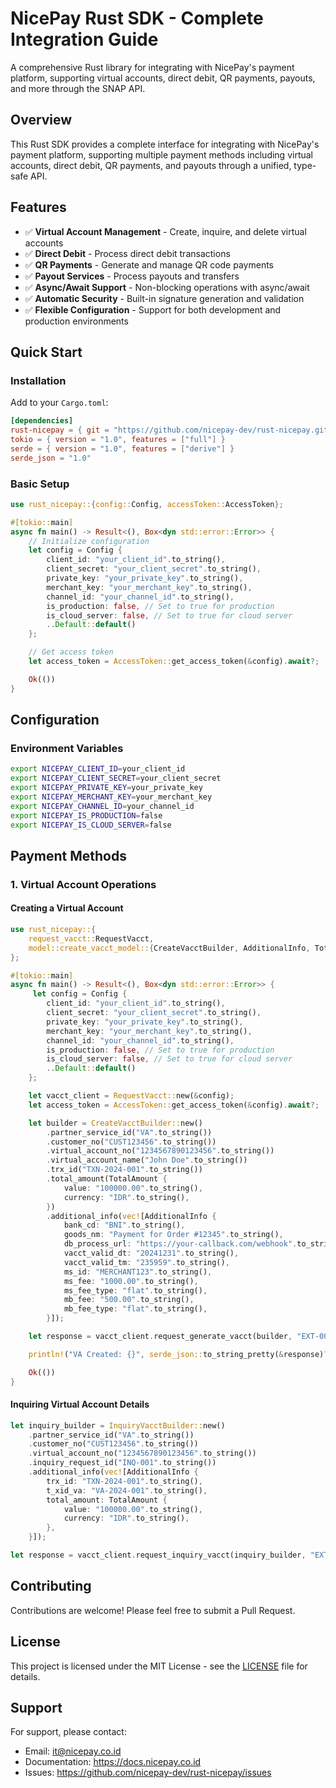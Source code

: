 # NicePay Rust SDK - Complete Integration Guide

A comprehensive Rust library for integrating with NicePay's payment platform, supporting virtual accounts, direct debit, QR payments, payouts, and more through the SNAP API.

## Overview

This Rust SDK provides a complete interface for integrating with NicePay's payment platform, supporting multiple payment methods including virtual accounts, direct debit, QR payments, and payouts through a unified, type-safe API.

## Features

- ✅ **Virtual Account Management** - Create, inquire, and delete virtual accounts
- ✅ **Direct Debit** - Process direct debit transactions
- ✅ **QR Payments** - Generate and manage QR code payments
- ✅ **Payout Services** - Process payouts and transfers
- ✅ **Async/Await Support** - Non-blocking operations with async/await
- ✅ **Automatic Security** - Built-in signature generation and validation
- ✅ **Flexible Configuration** - Support for both development and production environments

## Quick Start

### Installation

Add to your `Cargo.toml`:

```toml
[dependencies]
rust-nicepay = { git = "https://github.com/nicepay-dev/rust-nicepay.git" }
tokio = { version = "1.0", features = ["full"] }
serde = { version = "1.0", features = ["derive"] }
serde_json = "1.0"
```

### Basic Setup

```rust
use rust_nicepay::{config::Config, accessToken::AccessToken};

#[tokio::main]
async fn main() -> Result<(), Box<dyn std::error::Error>> {
    // Initialize configuration
    let config = Config {
        client_id: "your_client_id".to_string(),
        client_secret: "your_client_secret".to_string(),
        private_key: "your_private_key".to_string(),
        merchant_key: "your_merchant_key".to_string(),
        channel_id: "your_channel_id".to_string(),
        is_production: false, // Set to true for production
        is_cloud_server: false, // Set to true for cloud server
        ..Default::default()
    };

    // Get access token
    let access_token = AccessToken::get_access_token(&config).await?;

    Ok(())
}
```

## Configuration

### Environment Variables

```bash
export NICEPAY_CLIENT_ID=your_client_id
export NICEPAY_CLIENT_SECRET=your_client_secret
export NICEPAY_PRIVATE_KEY=your_private_key
export NICEPAY_MERCHANT_KEY=your_merchant_key
export NICEPAY_CHANNEL_ID=your_channel_id
export NICEPAY_IS_PRODUCTION=false
export NICEPAY_IS_CLOUD_SERVER=false
```

## Payment Methods

### 1. Virtual Account Operations

#### Creating a Virtual Account

```rust
use rust_nicepay::{
    request_vacct::RequestVacct,
    model::create_vacct_model::{CreateVacctBuilder, AdditionalInfo, TotalAmount},
};

#[tokio::main]
async fn main() -> Result<(), Box<dyn std::error::Error>> {
     let config = Config {
        client_id: "your_client_id".to_string(),
        client_secret: "your_client_secret".to_string(),
        private_key: "your_private_key".to_string(),
        merchant_key: "your_merchant_key".to_string(),
        channel_id: "your_channel_id".to_string(),
        is_production: false, // Set to true for production
        is_cloud_server: false, // Set to true for cloud server
        ..Default::default()
    };

    let vacct_client = RequestVacct::new(&config);
    let access_token = AccessToken::get_access_token(&config).await?;

    let builder = CreateVacctBuilder::new()
        .partner_service_id("VA".to_string())
        .customer_no("CUST123456".to_string())
        .virtual_account_no("1234567890123456".to_string())
        .virtual_account_name("John Doe".to_string())
        .trx_id("TXN-2024-001".to_string())
        .total_amount(TotalAmount {
            value: "100000.00".to_string(),
            currency: "IDR".to_string(),
        })
        .additional_info(vec![AdditionalInfo {
            bank_cd: "BNI".to_string(),
            goods_nm: "Payment for Order #12345".to_string(),
            db_process_url: "https://your-callback.com/webhook".to_string(),
            vacct_valid_dt: "20241231".to_string(),
            vacct_valid_tm: "235959".to_string(),
            ms_id: "MERCHANT123".to_string(),
            ms_fee: "1000.00".to_string(),
            ms_fee_type: "flat".to_string(),
            mb_fee: "500.00".to_string(),
            mb_fee_type: "flat".to_string(),
        }]);

    let response = vacct_client.request_generate_vacct(builder, "EXT-001", &access_token).await?;

    println!("VA Created: {}", serde_json::to_string_pretty(&response)?);

    Ok(())
}
```

#### Inquiring Virtual Account Details

```rust
let inquiry_builder = InquiryVacctBuilder::new()
    .partner_service_id("VA".to_string())
    .customer_no("CUST123456".to_string())
    .virtual_account_no("1234567890123456".to_string())
    .inquiry_request_id("INQ-001".to_string())
    .additional_info(vec![AdditionalInfo {
        trx_id: "TXN-2024-001".to_string(),
        t_xid_va: "VA-2024-001".to_string(),
        total_amount: TotalAmount {
            value: "100000.00".to_string(),
            currency: "IDR".to_string(),
        },
    }]);

let response = vacct_client.request_inquiry_vacct(inquiry_builder, "EXT-INQ-001", &access_token).await?;
```

## Contributing

Contributions are welcome! Please feel free to submit a Pull Request.

## License

This project is licensed under the MIT License - see the [LICENSE](LICENSE) file for details.

## Support

For support, please contact:

- Email: it@nicepay.co.id
- Documentation: https://docs.nicepay.co.id
- Issues: https://github.com/nicepay-dev/rust-nicepay/issues

